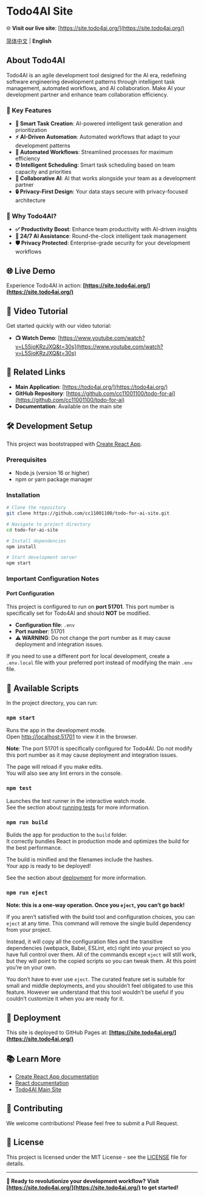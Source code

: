 # Todo4AI Site

🌐 **Visit our live site**: [https://site.todo4ai.org/](https://site.todo4ai.org/)

[简体中文](README-zh.md) | **English**

## About Todo4AI

Todo4AI is an agile development tool designed for the AI era, redefining software engineering development patterns through intelligent task management, automated workflows, and AI collaboration. Make AI your development partner and enhance team collaboration efficiency.

### 🚀 Key Features

- **🎯 Smart Task Creation**: AI-powered intelligent task generation and prioritization
- **⚡ AI-Driven Automation**: Automated workflows that adapt to your development patterns
- **🔄 Automated Workflows**: Streamlined processes for maximum efficiency
- **⏰ Intelligent Scheduling**: Smart task scheduling based on team capacity and priorities
- **🤝 Collaborative AI**: AI that works alongside your team as a development partner
- **🔒 Privacy-First Design**: Your data stays secure with privacy-focused architecture

### 🎯 Why Todo4AI?

- **✅ Productivity Boost**: Enhance team productivity with AI-driven insights
- **🤖 24/7 AI Assistance**: Round-the-clock intelligent task management
- **🛡️ Privacy Protected**: Enterprise-grade security for your development workflows

## 🌐 Live Demo

Experience Todo4AI in action: **[https://site.todo4ai.org/](https://site.todo4ai.org/)**

## 🎥 Video Tutorial

Get started quickly with our video tutorial:

- **📺 Watch Demo**: [https://www.youtube.com/watch?v=L5SjoKRzJXQ&t=30s](https://www.youtube.com/watch?v=L5SjoKRzJXQ&t=30s)

## 🔗 Related Links

- **Main Application**: [https://todo4ai.org/](https://todo4ai.org/)
- **GitHub Repository**: [https://github.com/cc11001100/todo-for-ai](https://github.com/cc11001100/todo-for-ai)
- **Documentation**: Available on the main site

## 🛠️ Development Setup

This project was bootstrapped with [Create React App](https://github.com/facebook/create-react-app).

### Prerequisites

- Node.js (version 16 or higher)
- npm or yarn package manager

### Installation

```bash
# Clone the repository
git clone https://github.com/cc11001100/todo-for-ai-site.git

# Navigate to project directory
cd todo-for-ai-site

# Install dependencies
npm install

# Start development server
npm start
```

### Important Configuration Notes

#### Port Configuration
This project is configured to run on **port 51701**. This port number is specifically set for Todo4AI and should **NOT** be modified.

- **Configuration file**: `.env`
- **Port number**: 51701
- **⚠️ WARNING**: Do not change the port number as it may cause deployment and integration issues.

If you need to use a different port for local development, create a `.env.local` file with your preferred port instead of modifying the main `.env` file.

## 📜 Available Scripts

In the project directory, you can run:

### `npm start`

Runs the app in the development mode.\
Open [http://localhost:51701](http://localhost:51701) to view it in the browser.

**Note**: The port 51701 is specifically configured for Todo4AI. Do not modify this port number as it may cause deployment and integration issues.

The page will reload if you make edits.\
You will also see any lint errors in the console.

### `npm test`

Launches the test runner in the interactive watch mode.\
See the section about [running tests](https://facebook.github.io/create-react-app/docs/running-tests) for more information.

### `npm run build`

Builds the app for production to the `build` folder.\
It correctly bundles React in production mode and optimizes the build for the best performance.

The build is minified and the filenames include the hashes.\
Your app is ready to be deployed!

See the section about [deployment](https://facebook.github.io/create-react-app/docs/deployment) for more information.

### `npm run eject`

**Note: this is a one-way operation. Once you `eject`, you can’t go back!**

If you aren’t satisfied with the build tool and configuration choices, you can `eject` at any time. This command will remove the single build dependency from your project.

Instead, it will copy all the configuration files and the transitive dependencies (webpack, Babel, ESLint, etc) right into your project so you have full control over them. All of the commands except `eject` will still work, but they will point to the copied scripts so you can tweak them. At this point you’re on your own.

You don’t have to ever use `eject`. The curated feature set is suitable for small and middle deployments, and you shouldn’t feel obligated to use this feature. However we understand that this tool wouldn’t be useful if you couldn’t customize it when you are ready for it.

## 🚀 Deployment

This site is deployed to GitHub Pages at: **[https://site.todo4ai.org/](https://site.todo4ai.org/)**

## 📚 Learn More

- [Create React App documentation](https://facebook.github.io/create-react-app/docs/getting-started)
- [React documentation](https://reactjs.org/)
- [Todo4AI Main Site](https://todo4ai.org/)

## 🤝 Contributing

We welcome contributions! Please feel free to submit a Pull Request.

## 📄 License

This project is licensed under the MIT License - see the [LICENSE](LICENSE) file for details.

---

**🌟 Ready to revolutionize your development workflow?**
**Visit [https://site.todo4ai.org/](https://site.todo4ai.org/) to get started!**
